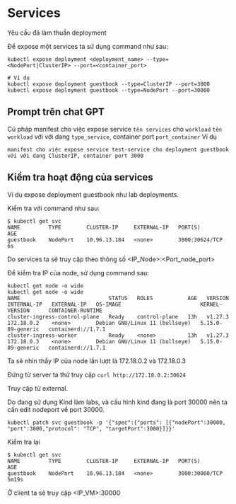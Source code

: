 # Services 

Yêu cầu đã làm thuần deployment

Để expose một services ta sử dụng command như sau:

```shell
kubectl expose deployment <deployment_name> --type=<NodePort|ClusterIP> --port=<container_port>

# Ví dụ
kubectl expose deployment guestbook --type=ClusterIP --port=3000
kubectl expose deployment guestbook --type=NodePort --port=30000
```

## Prompt trên chat GPT

Cú pháp
manifest cho việc expose service `tên services` cho `workload` `tên workload` với với dang `type_service`, container port `port_container`
Ví dụ
```
manifest cho việc expose service test-service cho deployment guestbook với với dang ClusterIP, container port 3000
```


## Kiểm tra hoạt động của services

Ví dụ expose deployment guestbook như lab deployments.

Kiểm tra với command như sau:
```shell
$ kubectl get svc
NAME         TYPE        CLUSTER-IP     EXTERNAL-IP   PORT(S)          AGE
guestbook    NodePort    10.96.13.184   <none>        3000:30624/TCP   6s
```

Do services ta sẽ truy cập theo thông số <IP_Node>:<Port_node_port>

Để kiểm tra IP của node, sử dụng command sau:
```shell
kubectl get node -o wide
kubectl get node -o wide
NAME                            STATUS   ROLES           AGE   VERSION   INTERNAL-IP   EXTERNAL-IP   OS-IMAGE                         KERNEL-VERSION      CONTAINER-RUNTIME
cluster-ingress-control-plane   Ready    control-plane   13h   v1.27.3   172.18.0.2    <none>        Debian GNU/Linux 11 (bullseye)   5.15.0-89-generic   containerd://1.7.1
cluster-ingress-worker          Ready    <none>          13h   v1.27.3   172.18.0.3    <none>        Debian GNU/Linux 11 (bullseye)   5.15.0-89-generic   containerd://1.7.1
```

Ta sẽ nhìn thấy IP của node lần lượt là 172.18.0.2 và 172.18.0.3

Đứng từ server ta thử truy cập `curl http://172.18.0.2:30624`

Truy cập từ external.

Do đang sử dụng Kind làm labs, và cấu hình kind đang là port 30000 nên ta cần edit nodeport về port 30000.
```shell
kubectl patch svc guestbook -p '{"spec":{"ports": [{"nodePort":30000, "port":3000,"protocol": "TCP", "targetPort":3000}]}}'
```

Kiểm tra lại
```shell
$ kubectl get svc
NAME         TYPE        CLUSTER-IP     EXTERNAL-IP   PORT(S)          AGE
guestbook    NodePort    10.96.13.184   <none>        3000:30000/TCP   5m19s
```

Ở client ta sẽ truy cập <IP_VM>:30000